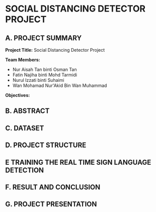 
# SOCIAL DISTANCING DETECTOR PROJECT

## A. PROJECT SUMMARY

**Project Title:** Social Distancing Detector Project

**Team Members:** 
- Nur Aisah Tan binti Osman Tan
- Fatin Najiha binti Mohd Tarmidi
- Nurul Izzati binti Suhaimi
- Wan Mohamad Nur'Akid Bin Wan Muhammad


**Objectives:**

##  B. ABSTRACT 

## C.  DATASET

## D.   PROJECT STRUCTURE

## E   TRAINING THE REAL TIME SIGN LANGUAGE DETECTION

## F.  RESULT AND CONCLUSION

## G.   PROJECT PRESENTATION 

